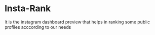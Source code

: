 # Insta-Rank
It is the instagram dashboard preview that helps in ranking some public profiles acccording to our needs
